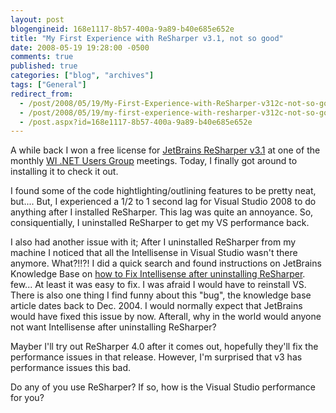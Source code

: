 ```yaml
---
layout: post
blogengineid: 168e1117-8b57-400a-9a89-b40e685e652e
title: "My First Experience with ReSharper v3.1, not so good"
date: 2008-05-19 19:28:00 -0500
comments: true
published: true
categories: ["blog", "archives"]
tags: ["General"]
redirect_from: 
  - /post/2008/05/19/My-First-Experience-with-ReSharper-v312c-not-so-good
  - /post/2008/05/19/my-first-experience-with-resharper-v312c-not-so-good
  - /post.aspx?id=168e1117-8b57-400a-9a89-b40e685e652e
---
```

<!-- more -->
<p>
A while back I won a free license for <a href="http://www.jetbrains.com/resharper/index.html">JetBrains ReSharper v3.1</a> at one of the monthly <a href="http://wi-ineta.org">WI .NET Users Group</a> meetings. Today, I finally got around to installing it to check it out.
</p>
<p>
I found some of the code hightlighting/outlining features to be pretty neat, but.... But, I experienced a 1/2 to 1 second lag for Visual Studio 2008&nbsp;to do anything after I installed ReSharper. This lag was quite an annoyance. So, consiquentially,&nbsp;I uninstalled ReSharper to get my VS performance back.
</p>
<p>
I also had another issue with it; After I uninstalled ReSharper from my machine I noticed that all the Intellisense in Visual Studio wasn&#39;t there anymore. What?!!?! I did a quick search and found instructions on JetBrains Knowledge Base on <a href="http://support.jetbrains.com/kb/entry.jspa?categoryID=28&amp;externalID=141">how to Fix Intellisense after uninstalling ReSharper</a>. few... At least it was easy to fix. I was afraid I would have to reinstall VS. There is also one thing I find funny about this &quot;bug&quot;, the knowledge base article dates back to Dec. 2004. I would normally expect that JetBrains would have fixed this issue by now. Afterall, why in the world would anyone not want Intellisense after uninstalling ReSharper?
</p>
<p>
Mayber I&#39;ll try out ReSharper 4.0 after it comes out, hopefully they&#39;ll fix the performance issues in that release. However, I&#39;m surprised that v3 has performance issues this bad.
</p>
<p>
Do any of you use ReSharper? If so, how is the Visual Studio performance for you?
</p>

